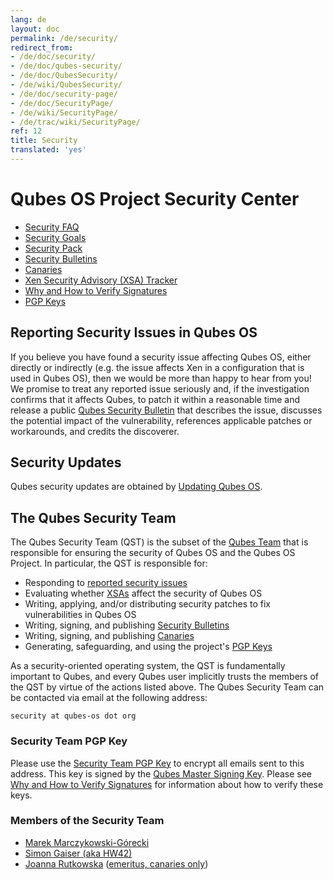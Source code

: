 ```yaml
---
lang: de
layout: doc
permalink: /de/security/
redirect_from:
- /de/doc/security/
- /de/doc/qubes-security/
- /de/doc/QubesSecurity/
- /de/wiki/QubesSecurity/
- /de/doc/security-page/
- /de/doc/SecurityPage/
- /de/wiki/SecurityPage/
- /de/trac/wiki/SecurityPage/
ref: 12
title: Security
translated: 'yes'
---
```


Qubes OS Project Security Center
================================

- [Security FAQ]
- [Security Goals]
- [Security Pack]
- [Security Bulletins]
- [Canaries]
- [Xen Security Advisory (XSA) Tracker]
- [Why and How to Verify Signatures]
- [PGP Keys]


Reporting Security Issues in Qubes OS
-------------------------------------

If you believe you have found a security issue affecting Qubes OS, either directly or indirectly (e.g. the issue affects Xen in a configuration that is used in Qubes OS), then we would be more than happy to hear from you!
We promise to treat any reported issue seriously and, if the investigation confirms that it affects Qubes, to patch it within a reasonable time and release a public [Qubes Security Bulletin][Security Bulletins] that describes the issue, discusses the potential impact of the vulnerability, references applicable patches or workarounds, and credits the discoverer.

Security Updates
----------------

Qubes security updates are obtained by [Updating Qubes OS].

The Qubes Security Team
-----------------------

The Qubes Security Team (QST) is the subset of the [Qubes Team] that is responsible for ensuring the security of Qubes OS and the Qubes OS Project.
In particular, the QST is responsible for:

 - Responding to [reported security issues]
 - Evaluating whether [XSAs][Xen Security Advisory (XSA) Tracker] affect the security of Qubes OS
 - Writing, applying, and/or distributing security patches to fix vulnerabilities in Qubes OS
 - Writing, signing, and publishing [Security Bulletins]
 - Writing, signing, and publishing [Canaries]
 - Generating, safeguarding, and using the project's [PGP Keys]

As a security-oriented operating system, the QST is fundamentally important to Qubes, and every Qubes user implicitly trusts the members of the QST by virtue of the actions listed above.
The Qubes Security Team can be contacted via email at the following address:

    security at qubes-os dot org


### Security Team PGP Key ###

Please use the [Security Team PGP Key] to encrypt all emails sent to this address.
This key is signed by the [Qubes Master Signing Key].
Please see [Why and How to Verify Signatures] for information about how to verify these keys.

### Members of the Security Team ###

- [Marek Marczykowski-Górecki]
- [Simon Gaiser (aka HW42)]
- [Joanna Rutkowska] ([emeritus, canaries only])


[Security FAQ]: /de/faq/#general--security
[Security Goals]: /de/security/goals/
[Security Pack]: /de/security/pack/
[Security Bulletins]: /de/security/bulletins/
[Canaries]: /de/security/canaries/
[Xen Security Advisory (XSA) Tracker]: /de/security/xsa/
[Why and How to Verify Signatures]: /de/security/verifying-signatures/
[PGP Keys]: https://keys.qubes-os.org/keys/
[Qubes Team]: /de/team/
[reported security issues]: #reporting-security-issues-in-qubes-os
[Security Team PGP Key]: https://keys.qubes-os.org/keys/qubes-os-security-team-key.asc
[Qubes Master Signing Key]: https://keys.qubes-os.org/keys/qubes-master-signing-key.asc
[Marek Marczykowski-Górecki]: /de/team/#marek-marczykowski-górecki
[Simon Gaiser (aka HW42)]: /de/team/#simon-gaiser-aka-hw42
[Joanna Rutkowska]: /de/team/#joanna-rutkowska
[emeritus, canaries only]: /news/2018/11/05/qubes-security-team-update/
[Updating Qubes OS]: /de/doc/updating-qubes-os/